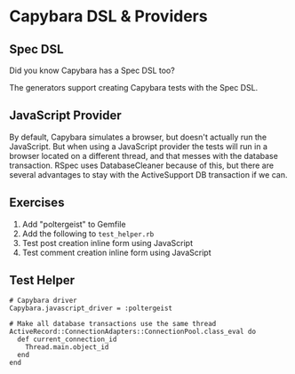 Capybara DSL & Providers
========================

Spec DSL
--------

Did you know Capybara has a Spec DSL too?

The generators support creating Capybara tests with the Spec DSL.

JavaScript Provider
-------------------

By default, Capybara simulates a browser, but doesn't actually run the JavaScript. But when using a JavaScript provider the tests will run in a browser located on a different thread, and that messes with the database transaction. RSpec uses DatabaseCleaner because of this, but there are several advantages to stay with the ActiveSupport DB transaction if we can.

Exercises
---------

1. Add "poltergeist" to Gemfile
2. Add the following to `test_helper.rb`
3. Test post creation inline form using JavaScript
4. Test comment creation inline form using JavaScript

Test Helper
-----------

    # Capybara driver
    Capybara.javascript_driver = :poltergeist

    # Make all database transactions use the same thread
    ActiveRecord::ConnectionAdapters::ConnectionPool.class_eval do
      def current_connection_id
        Thread.main.object_id
      end
    end
